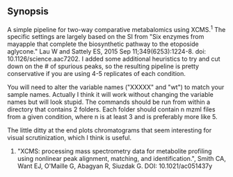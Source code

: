 ## Synopsis
A simple pipeline for two-way comparative metabalomics using XCMS.<sup>1</sup>    The specific settings are largely based on the SI from  "Six enzymes from mayapple that complete the biosynthetic pathway to the etoposide aglycone." Lau W and Sattely ES, 2015 Sep 11;349(6253):1224-8. doi: 10.1126/science.aac7202.  I added some additional heuristics to try and cut down on the # of spurious peaks, so the resulting pipeline is pretty conservative if you are using 4-5 replicates of each condition.

You will need to alter the variable names ("XXXXX" and "wt") to match your sample names.  Actually I think it will work without changing the variable names but will look stupid.  The commands should be run from within a directory that contains 2 folders. Each folder should contain n mzml files from a given condition, where n is at least 3 and is preferably more like 5.

The little ditty at the end plots chromatograms that seem interesting for  visual scrutinization, which I think is useful.

1.  "XCMS: processing mass spectrometry data for metabolite profiling using nonlinear peak alignment, matching, and identification.", Smith CA, Want EJ, O'Maille G, Abagyan R, Siuzdak G.  DOI: 10.1021/ac051437y
